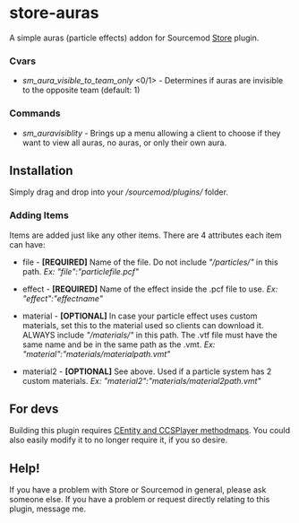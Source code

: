 # store-auras #

A simple auras (particle effects) addon for Sourcemod [Store](https://forums.alliedmods.net/showthread.php?t=255418) plugin.

### Cvars ###

* *sm_aura_visible_to_team_only* <0/1> - Determines if auras are invisible to the opposite team (default: 1)


### Commands ###

* *sm_auravisiblity* - Brings up a menu allowing a client to choose if they want to view all auras, no auras, or only their own aura. 


## Installation ##

Simply drag and drop into your */sourcemod/plugins/* folder.


### Adding Items ###

Items are added just like any other items. There are 4 attributes each item can have:

* file - **[REQUIRED]** Name of the file. Do not include *"/particles/"* in this path. *Ex: "file":"particlefile.pcf"*

* effect - **[REQUIRED]** Name of the effect inside the .pcf file to use. *Ex: "effect":"effectname"*

* material - **[OPTIONAL]** In case your particle effect uses custom materials, set this to the material used so clients can download it. ALWAYS include *"/materials/"* in this path. The .vtf file must have the same name and be in the same path as the .vmt. *Ex: "material":"materials/materialpath.vmt"*

* material2 - **[OPTIONAL]** See above. Used if a particle system has 2 custom materials. *Ex: "material2":"materials/material2path.vmt"*

## For devs ##

Building this plugin requires [CEntity and CCSPlayer methodmaps](https://bitbucket.org/LeToucan/centity). You could also easily modify it to no longer require it, if you so desire.


## Help! ##

If you have a problem with Store or Sourcemod in general, please ask someone else. If you have a problem or request directly relating to this plugin, message me.